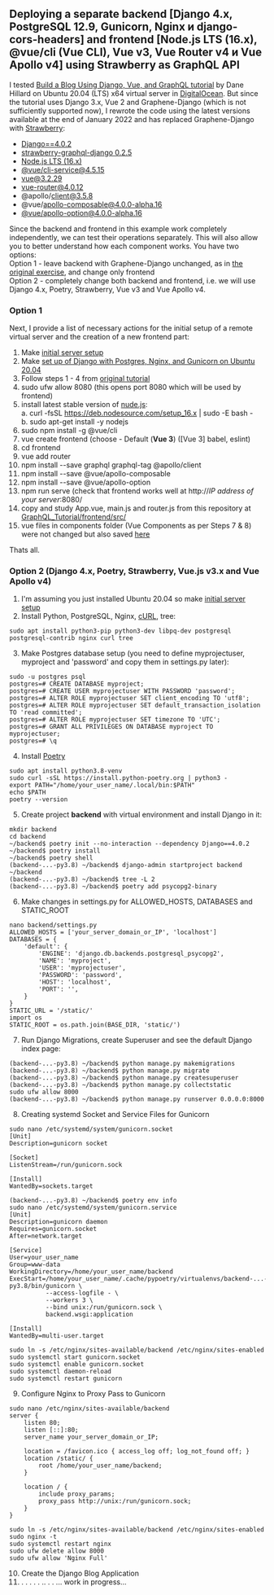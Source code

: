 ## Deploying a separate backend [Django 4.x, PostgreSQL 12.9, Gunicorn, Nginx и django-cors-headers] and frontend [Node.js LTS (16.x), @vue/cli (Vue CLI), Vue v3, Vue Router v4 и Vue Apollo v4] using Strawberry as GraphQL API 

I tested [Build a Blog Using Django, Vue, and GraphQL tutorial](https://realpython.com/python-django-blog/#step-5-set-up-vuejs) by Dane Hillard on Ubuntu 20.04 (LTS) x64 virtual server in [DigitalOcean](https://www.digitalocean.com/). But since the tutorial uses Django 3.x, Vue 2 and Graphene-Django (which is not sufficiently supported now), I rewrote the code using the latest versions available at the end of January 2022 and has replaced Graphene-Django with [Strawberry](https://strawberry.rocks/):
- [Django==4.0.2](https://docs.djangoproject.com/en/4.0/)
- [strawberry-graphql-django 0.2.5](https://github.com/strawberry-graphql/strawberry-graphql-django)
- [Node.js LTS (16.x)](https://github.com/nodesource/distributions)
- [@vue/cli-service@4.5.15](https://cli.vuejs.org/)
- [vue@3.2.29](https://v3.vuejs.org/)
- [vue-router@4.0.12](https://next.router.vuejs.org/)
- @apollo/client@3.5.8
- @vue/apollo-composable@4.0.0-alpha.16
- [@vue/apollo-option@4.0.0-alpha.16](https://v4.apollo.vuejs.org/)

Since the backend and frontend in this example work completely independently, we can test their operations separately. This will also allow you to better understand how each component works. You have two options:
<br> Option 1 - leave backend with Graphene-Django unchanged, as in [the original exercise](https://realpython.com/python-django-blog/), and change only frontend
<br> Option 2 - completely change both backend and frontend, i.e. we will use Django 4.x, Poetry, Strawberry, Vue v3 and Vue Apollo v4.

### Option 1
Next, I provide a list of necessary actions for the initial setup of a remote virtual server and the creation of a new frontend part:
 
   1. Make [initial server setup](https://www.digitalocean.com/community/tutorials/initial-server-setup-with-ubuntu-20-04)
   2. Make [set up of Django with Postgres, Nginx, and Gunicorn on Ubuntu 20.04](https://www.digitalocean.com/community/tutorials/how-to-set-up-django-with-postgres-nginx-and-gunicorn-on-ubuntu-20-04)
   3. Follow steps 1 - 4 from [original tutorial](https://realpython.com/python-django-blog/)
   4. sudo ufw allow 8080 (this opens port 8080 which will be used by frontend)
   5. install latest stable version of [nude.js](https://github.com/nodesource/distributions):
        <br>   a.  curl -fsSL https://deb.nodesource.com/setup_16.x | sudo -E bash -
        <br>   b.  sudo apt-get install -y nodejs
   6. sudo npm install -g @vue/cli  
   7. vue create frontend (choose - Default (<b>Vue 3</b>) ([Vue 3] babel, eslint)
   8. cd frontend
   9. vue add router
   10. npm install --save graphql graphql-tag @apollo/client
   11. npm install --save @vue/apollo-composable
   12. npm install --save @vue/apollo-option
   13. npm run serve (check that frontend works well at http://<i>IP address of your server</i>:8080/
   14. copy and study App.vue, main.js and router.js from this repository at [GraphQL_Tutorial/frontend/src/](https://github.com/TimofeyPro/GraphQL_Tutorial/tree/main/frontend/src)
   15. vue files in components folder (Vue Components as per Steps 7 & 8) were not changed but also saved [here](https://github.com/TimofeyPro/GraphQL_Tutorial/tree/main/frontend/src/components)

Thats all.

### Option 2 (Django 4.x, Poetry, Strawberry, Vue.js v3.x and Vue Apollo v4)
  1. I'm assuming you just installed Ubuntu 20.04 so make [initial server setup](https://www.digitalocean.com/community/tutorials/initial-server-setup-with-ubuntu-20-04)
  2. Install Python, PostgreSQL, Nginx, [cURL](https://curl.se/docs/faq.html), tree:
```
sudo apt install python3-pip python3-dev libpq-dev postgresql postgresql-contrib nginx curl tree
```
  3. Make Postgres database setup (you need to define myprojectuser, myproject and 'password' and copy them in settings.py later):
```
sudo -u postgres psql
postgres=# CREATE DATABASE myproject;
postgres=# CREATE USER myprojectuser WITH PASSWORD 'password';
postgres=# ALTER ROLE myprojectuser SET client_encoding TO 'utf8';
postgres=# ALTER ROLE myprojectuser SET default_transaction_isolation TO 'read committed';
postgres=# ALTER ROLE myprojectuser SET timezone TO 'UTC';
postgres=# GRANT ALL PRIVILEGES ON DATABASE myproject TO myprojectuser;
postgres=# \q
```
  4. Install [Poetry](https://python-poetry.org/docs/master/#installing-with-the-official-installer)
```
sudo apt install python3.8-venv
sudo curl -sSL https://install.python-poetry.org | python3 -
export PATH="/home/your_user_name/.local/bin:$PATH"
echo $PATH
poetry --version
``` 
  5. Create project **backend** with virtual environment and install Django in it:
```
mkdir backend
cd backend
~/backend$ poetry init --no-interaction --dependency Django==4.0.2
~/backend$ poetry install
~/backend$ poetry shell
(backend-...-py3.8) ~/backend$ django-admin startproject backend ~/backend
(backend-...-py3.8) ~/backend$ tree -L 2
(backend-...-py3.8) ~/backend$ poetry add psycopg2-binary
``` 
  6. Make changes in settings.py for ALLOWED_HOSTS, DATABASES and STATIC_ROOT
```
nano backend/settings.py
ALLOWED_HOSTS = ['your_server_domain_or_IP', 'localhost']
DATABASES = {
    'default': {
        'ENGINE': 'django.db.backends.postgresql_psycopg2',
        'NAME': 'myproject',
        'USER': 'myprojectuser',
        'PASSWORD': 'password',
        'HOST': 'localhost',
        'PORT': '',
    }
}
STATIC_URL = '/static/'
import os
STATIC_ROOT = os.path.join(BASE_DIR, 'static/')
``` 
  7. Run Django Migrations, create Superuser and see the default Django index page:
```
(backend-...-py3.8) ~/backend$ python manage.py makemigrations
(backend-...-py3.8) ~/backend$ python manage.py migrate
(backend-...-py3.8) ~/backend$ python manage.py createsuperuser
(backend-...-py3.8) ~/backend$ python manage.py collectstatic
sudo ufw allow 8000
(backend-...-py3.8) ~/backend$ python manage.py runserver 0.0.0.0:8000
``` 
  8. Creating systemd Socket and Service Files for Gunicorn
```
sudo nano /etc/systemd/system/gunicorn.socket
[Unit]
Description=gunicorn socket

[Socket]
ListenStream=/run/gunicorn.sock

[Install]
WantedBy=sockets.target
``` 
```
(backend-...-py3.8) ~/backend$ poetry env info
sudo nano /etc/systemd/system/gunicorn.service
[Unit]
Description=gunicorn daemon
Requires=gunicorn.socket
After=network.target

[Service]
User=your_user_name
Group=www-data
WorkingDirectory=/home/your_user_name/backend
ExecStart=/home/your_user_name/.cache/pypoetry/virtualenvs/backend-...-py3.8/bin/gunicorn \
          --access-logfile - \
          --workers 3 \
          --bind unix:/run/gunicorn.sock \
          backend.wsgi:application

[Install]
WantedBy=multi-user.target
```
```
sudo ln -s /etc/nginx/sites-available/backend /etc/nginx/sites-enabled
sudo systemctl start gunicorn.socket
sudo systemctl enable gunicorn.socket
sudo systemctl daemon-reload
sudo systemctl restart gunicorn
``` 
  9. Configure Nginx to Proxy Pass to Gunicorn
```
sudo nano /etc/nginx/sites-available/backend
server {
    listen 80;
    listen [::]:80;
    server_name your_server_domain_or_IP;

    location = /favicon.ico { access_log off; log_not_found off; }
    location /static/ {
        root /home/your_user_name/backend;
    }

    location / {
        include proxy_params;
        proxy_pass http://unix:/run/gunicorn.sock;
    }
}
```  
```
sudo ln -s /etc/nginx/sites-available/backend /etc/nginx/sites-enabled
sudo nginx -t
sudo systemctl restart nginx
sudo ufw delete allow 8000
sudo ufw allow 'Nginx Full'
```
  10. Create the Django Blog Application
  11. . . . . . .. . . ... work in progress...
